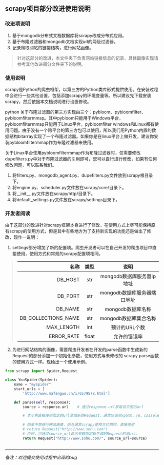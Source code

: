 ## scrapy项目部分改进使用说明
### 改进项说明
1. 基于mongodb分布式文档数据库将scrapy改成分布式应用。
2. 基于布隆过滤器和mongodb文档实现url的两级过滤器。
3. 记录爬取网站的链接结构，进行网站画像。
> 针对这部分的改进，本文件夹下负责网站链接信息的记录，具体画像实现请参考其他改进部分文件夹下的说明。

### 使用说明
scrapy是Python的爬虫框架，以第三方的Python类库形式提供使用。在安装过程中会进行一些其他设置，包括添加scrapy的环境变量等。所以建议先下载安装scrapy，然后依据本文档说明进行设置修改。

python 关于布隆过滤器的第三方实现由三个：pybloom、pybloomfilter、pybloomfiltermmap。其中pybloom只能用于Windows平台，pybloomfiltermmap只能用于Linux平台，pybloomfilter windows和Linux都有使用问题。由于没有一个跨平台的第三方包可以使用，所以我们用Python内置的数据结构bitarray实现了一个布隆过滤器。如果你是在linux平台上做开发，建议你安装pybloomfiltermmap作为布隆过滤器来使用。

关于Linux平台使用pybloomfiltermmap作为布隆过滤器时，仅需要修改dupefilters.py中对于布隆过滤器的引用即可，您可以自行进行修改，如果有任何修改问题，可以联系我们。

1. 将filters.py、mongodb_agent.py、dupefilters.py文件放到scrapy根目录下。
2. 将engine.py、scheduler.py文件放在scrapy/core/目录下。
3. 将__init__.py文件放在scrapy/http/目录下。
4. 将default_settings.py文件放在scrapy/settings目录下。

### 开发者阅读
由于这部分的改进针对scrapy框架本身进行了修改，在使用方式上尽可能保持原有scrapy的使用方式，但是其中有些地方为了支持新实现的功能还是做出了修改，现作一说明：

1. settings部分增加了新的配置项。爬虫开发者可以在自己开发的爬虫项目中直接使用，使用方式和常规的scrapy配置项相同。
> |名称|类型|说明|
> |---:|:---:|:---:|
> |DB_HOST|str|mongodb数据库服务器ip地址|
> |DB_PORT|str|mongodb数据库服务器端口地址|
> |DB_NAME|str|mongodb数据库名称|
> |DB_COLLECTIONS_NAME|str|mongodb数据库集合名称|
> |MAX_LENGTH|int|预计的URL个数|
> |ERROR_RATE|float|允许的错误率|

2. 为进行网站结构的画像，需要爬虫开发者在开发的parse函数中生成新的Request的部分添加一个初始化参数，使用方式与未修改的 scrapy parse函数的使用方式一样。现给出一个使用示例。

```python
from scrapy import Spider,Request

class YouSpider(Spider):
    name = "myspider"
    start_urls = [
        'http://www.mafengwo.cn/i/6579578.html']

    def parse(self, response):
        source = response.url    # 通过response.url获取该页面的url

        # 本示例直接使用固定的url生成新的Request，通常应该用xpath、re、cssselector等工具抽取。
        
        # 如果不想进行网站画像，则与通常scrapy使用方式相同，直接使用
        # return Request("http://www.sohu.com")
        # 否则，可通过source_url命名参数指定新生成的Request的源url。
        return Request("http://www.sohu.com/", source_url=source)    
        

```

****
*备注：欢迎提交使用过程中出现的bug*

